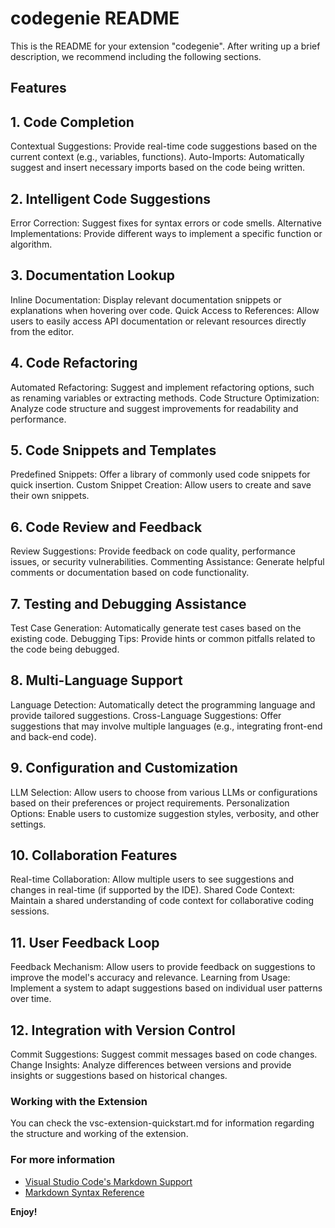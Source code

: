 # codegenie README

This is the README for your extension "codegenie". After writing up a brief description, we recommend including the following sections.

## Features

## 1. Code Completion
  Contextual Suggestions: Provide real-time code suggestions based on the current context (e.g., variables, functions).
  Auto-Imports: Automatically suggest and insert necessary imports based on the code being written.
## 2. Intelligent Code Suggestions
  Error Correction: Suggest fixes for syntax errors or code smells.
  Alternative Implementations: Provide different ways to implement a specific function or algorithm.
## 3. Documentation Lookup
  Inline Documentation: Display relevant documentation snippets or explanations when hovering over code.
  Quick Access to References: Allow users to easily access API documentation or relevant resources directly from the editor.
## 4. Code Refactoring
  Automated Refactoring: Suggest and implement refactoring options, such as renaming variables or extracting methods.
  Code Structure Optimization: Analyze code structure and suggest improvements for readability and performance.
## 5. Code Snippets and Templates
  Predefined Snippets: Offer a library of commonly used code snippets for quick insertion.
   Custom Snippet Creation: Allow users to create and save their own snippets.
## 6. Code Review and Feedback
  Review Suggestions: Provide feedback on code quality, performance issues, or security vulnerabilities.
  Commenting Assistance: Generate helpful comments or documentation based on code functionality.
## 7. Testing and Debugging Assistance
  Test Case Generation: Automatically generate test cases based on the existing code.
  Debugging Tips: Provide hints or common pitfalls related to the code being debugged.
## 8. Multi-Language Support
  Language Detection: Automatically detect the programming language and provide tailored suggestions.
  Cross-Language Suggestions: Offer suggestions that may involve multiple languages (e.g., integrating front-end and back-end code).
## 9. Configuration and Customization
  LLM Selection: Allow users to choose from various LLMs or configurations based on their preferences or project requirements.
  Personalization Options: Enable users to customize suggestion styles, verbosity, and other settings.
## 10. Collaboration Features
  Real-time Collaboration: Allow multiple users to see suggestions and changes in real-time (if supported by the IDE).
Shared Code Context: Maintain a shared understanding of code context for collaborative coding sessions.
## 11. User Feedback Loop
  Feedback Mechanism: Allow users to provide feedback on suggestions to improve the model's accuracy and relevance.
  Learning from Usage: Implement a system to adapt suggestions based on individual user patterns over time.
## 12. Integration with Version Control
  Commit Suggestions: Suggest commit messages based on code changes.
  Change Insights: Analyze differences between versions and provide insights or suggestions based on historical changes.


### Working with the Extension
You can check the vsc-extension-quickstart.md for information regarding the structure and working of the extension.


### For more information

* [Visual Studio Code's Markdown Support](http://code.visualstudio.com/docs/languages/markdown)
* [Markdown Syntax Reference](https://help.github.com/articles/markdown-basics/)

**Enjoy!**
